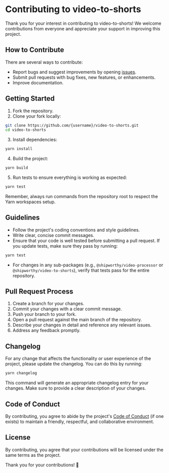 # Contributing to video-to-shorts

Thank you for your interest in contributing to video-to-shorts! We welcome contributions from everyone and appreciate your support in improving this project.

## How to Contribute

There are several ways to contribute:
- Report bugs and suggest improvements by opening [issues](https://github.com/your-repo/issues).
- Submit pull requests with bug fixes, new features, or enhancements.
- Improve documentation.

## Getting Started

1. Fork the repository.
2. Clone your fork locally:

```bash
git clone https://github.com/{username}/video-to-shorts.git
cd video-to-shorts
```

3. Install dependencies:

```bash
yarn install
```

4. Build the project:

```bash
yarn build
```

5. Run tests to ensure everything is working as expected:

```bash
yarn test
```

Remember, always run commands from the repository root to respect the Yarn workspaces setup.

## Guidelines

- Follow the project's coding conventions and style guidelines.
- Write clear, concise commit messages.
- Ensure that your code is well tested before submitting a pull request. If you update tests, make sure they pass by running:

```bash
yarn test
```

- For changes in any sub-packages (e.g., `@shipworthy/video-processor` or `@shipworthy/video-to-shorts`), verify that tests pass for the entire repository.

## Pull Request Process

1. Create a branch for your changes.
2. Commit your changes with a clear commit message.
3. Push your branch to your fork.
4. Open a pull request against the main branch of the repository.
5. Describe your changes in detail and reference any relevant issues.
6. Address any feedback promptly.

## Changelog

For any change that affects the functionality or user experience of the project, please update the changelog. You can do this by running:

```bash
yarn changelog
```

This command will generate an appropriate changelog entry for your changes. Make sure to provide a clear description of your changes.

## Code of Conduct

By contributing, you agree to abide by the project's [Code of Conduct](CODE_OF_CONDUCT.md) (if one exists) to maintain a friendly, respectful, and collaborative environment.

## License

By contributing, you agree that your contributions will be licensed under the same terms as the project.

Thank you for your contributions! 🚀